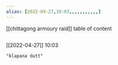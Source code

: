 ```yaml
---
alias: [2022-04-27,10:03,,,,,,,,,,,]
---
```

[[chittagong armoury raid]]
table of content
```toc
```

[[2022-04-27]] 10:03

```query
"klapana dutt"
```